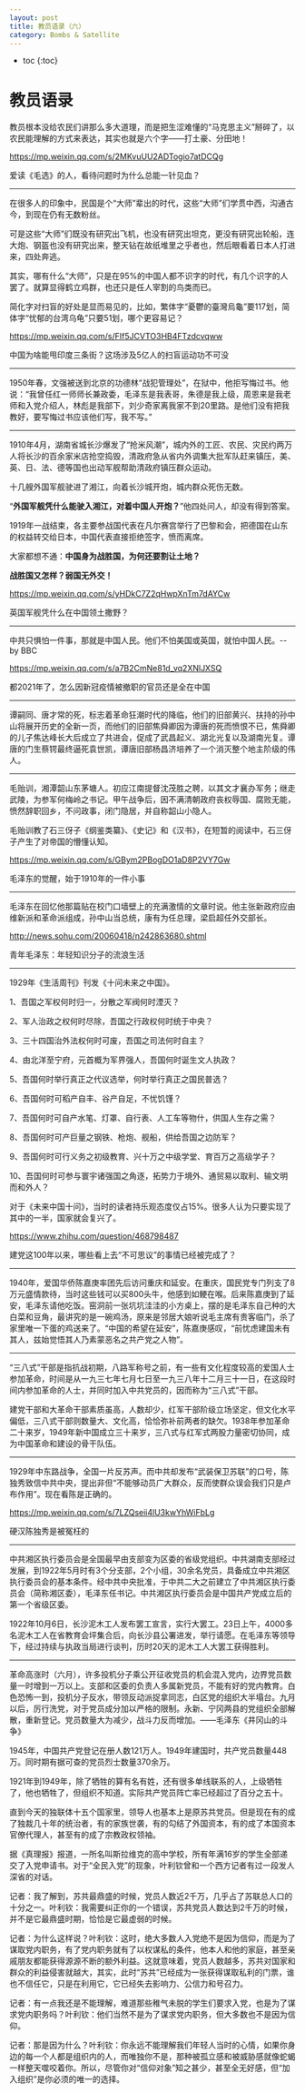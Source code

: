 ```yaml
---
layout: post
title: 教员语录（六）
category: Bombs & Satellite 
---
```


* toc
{:toc}

# 教员语录

教员根本没给农民们讲那么多大道理，而是把生涩难懂的“马克思主义”掰碎了，以农民能理解的方式来表达，其实也就是六个字——打土豪、分田地！

https://mp.weixin.qq.com/s/2MKvuUU2ADTogio7atDCQg

爱读《毛选》的人，看待问题时为什么总能一针见血？

---

在很多人的印象中，民国是个“大师”辈出的时代，这些“大师”们学贯中西，沟通古今，到现在仍有无数粉丝。

可是这些“大师”们既没有研究出飞机，也没有研究出坦克，更没有研究出轮船，连大炮、钢盔也没有研究出来，整天钻在故纸堆里之乎者也，然后眼看着日本人打进来，四处奔逃。

其实，哪有什么“大师”，只是在95%的中国人都不识字的时代，有几个识字的人罢了。就算显得鹤立鸡群，也还只是任人宰割的鸟类而已。

简化字对扫盲的好处是显而易见的，比如，繁体字“憂鬱的臺灣烏龜”要117划，简体字“忧郁的台湾乌龟”只要51划，哪个更容易记？

https://mp.weixin.qq.com/s/FIf5JCVTO3HB4FTzdcvqww

中国为啥能甩印度三条街？这场涉及5亿人的扫盲运动功不可没

---

1950年春，文强被送到北京的功德林“战犯管理处”，在狱中，他拒写悔过书。他说：“我曾任红一师师长兼政委，毛泽东是我表哥，朱德是我上级，周恩来是我老师和入党介绍人，林彪是我部下，刘少奇家离我家不到20里路。是他们没有把我教好，要写悔过书应该他们写，我不写。”

---

1910年4月，湖南省城长沙爆发了“抢米风潮”，城内外的工匠、农民、灾民约两万人将长沙的百余家米店抢空捣毁，清政府急从省内外调集大批军队赶来镇压，美、英、日、法、德等国也出动军舰帮助清政府镇压群众运动。

十几艘外国军舰驶进了湘江，向着长沙城开炮，城内群众死伤无数。

“**外国军舰凭什么能驶入湘江，对着中国人开炮？**”他四处问人，却没有得到答案。

1919年一战结束，各主要参战国代表在凡尔赛宫举行了巴黎和会，把德国在山东的权益转交给日本，中国代表直接拒绝签字，愤而离席。

大家都想不通：**中国身为战胜国，为何还要割让土地？**

**战胜国又怎样？弱国无外交！**

https://mp.weixin.qq.com/s/yHDkC7Z2qHwpXnTm7dAYCw

英国军舰凭什么在中国领土撒野？

---

中共只惧怕一件事，那就是中国人民。他们不怕美国或英国，就怕中国人民。--by BBC

https://mp.weixin.qq.com/s/a7B2CmNe81d_vq2XNlJXSQ

都2021年了，怎么因新冠疫情被撤职的官员还是全在中国

---

谭嗣同、唐才常的死，标志着革命狂潮时代的降临，他们的旧部黄兴、扶持的孙中山将展开历史的全新一页，而他们的旧部焦舜卿因为谭唐的死而愤恨不已，焦舜卿的儿子焦达峰长大后成立了共进会，促成了武昌起义、湖北光复以及湖南光复。谭唐的门生蔡锷最终逼死袁世凯，谭唐旧部杨昌济培养了一个消灭整个地主阶级的伟人。

---

毛贻训，湘潭韶山东茅塘人。初应江南提督沈茂胜之聘，以其文才襄办军务；继走武陵，为参军何梅岭之书记。甲午战争后，因不满清朝政府丧权辱国、腐败无能，愤然辞职回乡，不问政事，闭门隐居，并自称韶山小隐人。

毛贻训教了石三伢子《纲鉴类纂》、《史记》和《汉书》，在短暂的阅读中，石三伢子产生了对帝国的懵懂认知。

https://mp.weixin.qq.com/s/GBym2PBogDO1aD8P2VY7Gw

毛泽东的觉醒，始于1910年的一件小事

---

毛泽东在回忆他那篇贴在校门口墙壁上的充满激情的文章时说。他主张新政府应由维新派和革命派组成，孙中山当总统，康有为任总理，梁启超任外交部长。

http://news.sohu.com/20060418/n242863680.shtml

青年毛泽东：年轻知识分子的流浪生活

---

1929年《生活周刊》刊发《十问未来之中国》。

1、吾国之军权何时归一，分散之军阀何时湮灭？

2、军人治政之权何时尽除，吾国之行政权何时统于中央？

3、三十四国治外法权何时可废，吾国之司法何时自主？

4、由北洋至宁府，元首概为军界强人，吾国何时诞生文人执政？

5、吾国何时举行真正之代议选举，何时举行真正之国民普选？

6、吾国何时可稻产自丰、谷产自足，不忧饥馑？

7、吾国何时可自产水笔、灯罩、自行表、人工车等物什，供国人生存之需？

8、吾国何时可产巨量之钢铁、枪炮、舰船，供给吾国之边防军？

9、吾国何时可行义务之初级教育、兴十万之中级学堂、育百万之高级学子？

10、吾国何时可参与寰宇诸强国之角逐，拓势力于境外、通贸易以取利、输文明而和外人？

对于《未来中国十问》，当时的读者持乐观态度仅占15%。很多人认为只要实现了其中的一半，国家就会复兴了。

https://www.zhihu.com/question/468798487

建党这100年以来，哪些看上去“不可思议”的事情已经被完成了？

---

1940年，爱国华侨陈嘉庚率团先后访问重庆和延安。在重庆，国民党专门列支了8万元盛情款待，当时这些钱可以买800头牛，他感到如鲠在喉。后来陈嘉庚到了延安，毛泽东请他吃饭。窑洞前一张坑坑洼洼的小方桌上，摆的是毛泽东自己种的大白菜和豆角，最讲究的是一碗鸡汤，原来是邻居大娘听说毛主席有贵客临门，杀了家里唯一下蛋的鸡送来了。“中国的希望在延安”，陈嘉庚感叹，“前忧虑建国未有其人，兹始觉悟其人乃素蒙恶名之共产党之人物”。

---

“三八式”干部是指抗战初期，八路军称号之前，有一些有文化程度较高的爱国人士参加革命，时间是从一九三七年七月七日至一九三八年十二月三十一日，在这段时间内参加革命的人士，并同时加入中共党员的，因而称为“三八式”干部。

建党干部和大革命干部素质虽高，人数却少，红军干部阶级立场坚定，但文化水平偏低，三八式干部则数量大、文化高，恰恰弥补前两者的缺欠。1938年参加革命二十来岁，1949年新中国成立三十来岁，三八式与红军式两股力量密切协同，成为中国革命和建设的骨干队伍。

---

1929年中东路战争，全国一片反苏声。而中共却发布“武装保卫苏联”的口号，陈独秀致信中共中央，提出非但“不能够动员广大群众，反而使群众误会我们只是卢布作用”。现在看陈是正确的。

https://mp.weixin.qq.com/s/7LZQseii4lU3kwYhWiFbLg

硬汉陈独秀是被冤枉的

---

中共湘区执行委员会是全国最早由支部变为区委的省级党组织。中共湖南支部经过发展，到1922年5月时有3个分支部，2个小组，30余名党员，具备成立中共湘区执行委员会的基本条件。经中共中央批准，于中共二大之前建立了中共湘区执行委员会（简称湘区委），毛泽东任书记。中共湘区执行委员会是中国共产党成立后的第一个省级区委。

1922年10月6日，长沙泥木工人发布罢工宣言，实行大罢工。23日上午，4000多名泥木工人在省教育会坪集合后，向长沙县公署进发，举行请愿。在毛泽东等领导下，经过持续与执政当局进行谈判，历时20天的泥木工人大罢工获得胜利。

---

革命高涨时（六月），许多投机分子乘公开征收党员的机会混入党内，边界党员数量一时增到一万以上。支部和区委的负责人多属新党员，不能有好的党内教育。白色恐怖一到，投机分子反水，带领反动派捉拿同志，白区党的组织大半塌台。九月以后，厉行洗党，对于党员成分加以严格的限制。永新、宁冈两县的党组织全部解散，重新登记。党员数量大为减少，战斗力反而增加。——毛泽东《井冈山的斗争》

1945年，中国共产党登记在册人数121万人。1949年建国时，共产党员数量448万。同时期有据可查的党员烈士数量370余万。

1921年到1949年，除了牺牲的算有名有姓，还有很多单线联系的人，上级牺牲了，他也牺牲了，但组织不知道。实际共产党员阵亡率已经超过了百分之五十。

直到今天的独联体十五个国家里，领导人也基本上是原苏共党员。但是现在有的成了独裁几十年的统治者，有的家族世袭，有的勾结了外国资本，有的成了本国资本官僚代理人，甚至有的成了宗教政权领袖。

据《真理报》报道，一所名叫斯拉维克的高中学校，所有年满16岁的学生全部递交了入党申请书。对于“全民入党”的现象，叶利钦曾和一个西方记者有过一段发人深省的对话。

记者：我了解到，苏共最鼎盛的时候，党员人数近2千万，几乎占了苏联总人口的十分之一。叶利钦：我需要纠正你的一个错误，苏共党员人数达到2千万的时候，并不是它最鼎盛时期，恰恰是它最虚弱的时候。

记者：为什么这样说？叶利钦：这时，绝大多数人入党绝不是因为信仰，而是为了谋取党内职务，有了党内职务就有了以权谋私的条件，他本人和他的家庭，甚至亲戚朋友都能获得源源不断的额外利益。这就意味着，党员人数越多，苏共对国家和群众的利益侵害就越大，其实，此时“苏共”已经成为一张获得谋取私利的门票，谁也不信任它，只是在利用它，它已经失去影响力、公信力和号召力。 

记者：有一点我还是不能理解，难道那些稚气未脱的学生们要求入党，也是为了谋求党内职务吗？叶利钦：他们当然不是为了谋求党内职务，但大多数也不是因为信仰。

记者：那是因为什么？叶利钦：你永远不能理解我们年轻人当时的心情，如果你身边的每一个人都是组织内的人，而唯独你不是，那种被孤立感和被威胁感就像蛇蝎一样整天噬咬着你。所以，尽管你对“信仰对象”知之甚少，甚至全无好感，但“加入组织”是你必须的唯一的选择。
